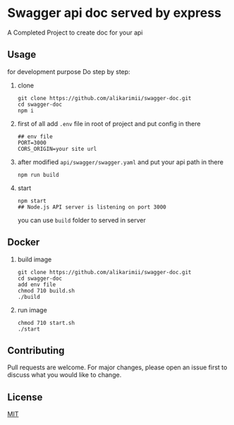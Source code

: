 # Swagger api doc served by express

A Completed Project to create doc for your api

## Usage

for development purpose Do step by step:

1. clone

   ```
   git clone https://github.com/alikarimii/swagger-doc.git
   cd swagger-doc
   npm i
   ```

2. first of all add `.env` file in root of project and put config in there

   ```
   ## env file
   PORT=3000
   CORS_ORIGIN=your site url
   ```

3. after modified `api/swagger/swagger.yaml` and put your api path in there

   ```
   npm run build
   ```

4. start
   ```
   npm start
   ## Node.js API server is listening on port 3000
   ```
   you can use `build` folder to served in server

## Docker

1. build image
   ```
   git clone https://github.com/alikarimii/swagger-doc.git
   cd swagger-doc
   add env file
   chmod 710 build.sh
   ./build
   ```
2. run image
   ```
   chmod 710 start.sh
   ./start
   ```

## Contributing

Pull requests are welcome. For major changes, please open an issue first to discuss what you would like to change.

## License

[MIT](https://choosealicense.com/licenses/mit/)
